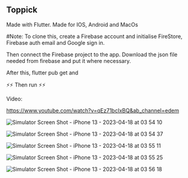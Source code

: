 ## Toppick


Made with Flutter. 
Made for IOS, Android and MacOs



#Note:
To clone this, create a Firebase account and initialise FireStore, Firebase auth email and Google sign in.

Then connect the Firebase project to the app. Download the json file needed from firebase and put it where necessary.

After this, flutter pub get and

⚡️⚡️ Then run ⚡️⚡️

Video: 

https://www.youtube.com/watch?v=qEz71bcIxBQ&ab_channel=edem


![Simulator Screen Shot - iPhone 13 - 2023-04-18 at 03 54 10](https://user-images.githubusercontent.com/51761485/235110149-25c610ad-128b-48cc-9fe1-6d53a6fee929.png)


![Simulator Screen Shot - iPhone 13 - 2023-04-18 at 03 54 37](https://user-images.githubusercontent.com/51761485/235110663-25bc0092-b3d8-4cba-a293-b2299b8532ba.png)

![Simulator Screen Shot - iPhone 13 - 2023-04-18 at 03 55 11](https://user-images.githubusercontent.com/51761485/235110849-80409141-87c8-4a95-9d9e-9cfad5c5bdad.png)


![Simulator Screen Shot - iPhone 13 - 2023-04-18 at 03 55 25](https://user-images.githubusercontent.com/51761485/235110902-2b173c10-e6d7-4e3e-8fe1-7fe502fba73f.png)


![Simulator Screen Shot - iPhone 13 - 2023-04-18 at 03 56 18](https://user-images.githubusercontent.com/51761485/235110933-0d99e80b-b443-41c7-bbf9-2aad61ca22d3.png)


